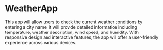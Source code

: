 # WeatherApp
This app will allow users to check the current weather conditions by entering a city name. It will provide detailed information including temperature, weather description, wind speed, and humidity. With responsive design and interactive features, the app will offer a user-friendly experience across various devices.
